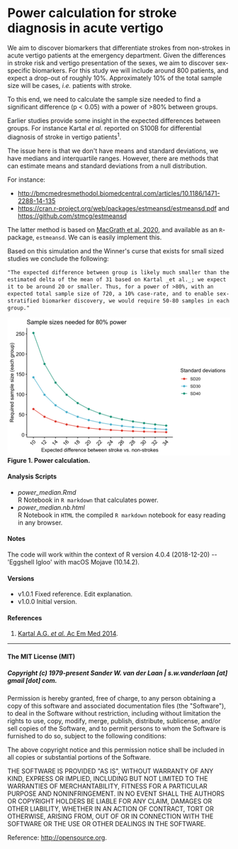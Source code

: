 # Power calculation for stroke diagnosis in acute vertigo

We aim to discover biomarkers that differentiate strokes from non-strokes in acute vertigo patients at the emergency department. Given the differences in stroke risk and vertigo presentation of the sexes, we aim to discover sex-specific biomarkers. For this study we will include around 800 patients, and expect a drop-out of roughly 10%. Approximately 10% of the total sample size will be cases, _i.e._ patients with stroke.

To this end, we need to calculate the sample size needed to find a significant difference (p < 0.05) with a power of >80% between groups.

Earlier studies provide some insight in the expected differences between groups. For instance Kartal _et al._ reported on S100B for differential diagnosis of stroke in vertigo patients<sup>1</sup>.

The issue here is that we don't have means and standard deviations, we have medians and interquartile ranges. However, there are methods that can estimate means and standard deviations from a null distribution.

For instance: 
- http://bmcmedresmethodol.biomedcentral.com/articles/10.1186/1471-2288-14-135
- https://cran.r-project.org/web/packages/estmeansd/estmeansd.pdf and https://github.com/stmcg/estmeansd

The latter method is based on [MacGrath et al. 2020](https://journals.sagepub.com/doi/full/10.1177/0962280219889080), and available as an `R`-package, `estmeansd`. We can is easily implement this.

Based on this simulation and the Winner's curse that exists for small sized studies we conclude the following:

    "The expected difference between group is likely much smaller than the estimated delta of the mean of 31 based on Kartal _et al._; we expect it to be around 20 or smaller. Thus, for a power of >80%, with an expected total sample size of 720, a 10% case-rate, and to enable sex-stratified biomarker discovery, we would require 50-80 samples in each group."


![Figure 1](VERTIGOPOWER/PLOTS/VERTIGOPOWER.power.png)
**Figure 1. Power calculation.** 


#### Analysis Scripts

- *power_median.Rmd*</br>
R Notebook in `R markdown` that calculates power.
- *power_median.nb.html*</br>
R Notebook in `HTML` the compiled `R markdown` notebook for easy reading in any browser.

#### Notes
The code will work within the context of R version 4.0.4 (2018-12-20) -- 'Eggshell Igloo' with macOS Mojave (10.14.2). 


#### Versions

* v1.0.1 Fixed reference. Edit explanation.
* v1.0.0 Initial version.

#### References
1. [Kartal A.G. _et al._ Ac Em Med 2014](https://doi.org/10.1111/acem.12420).
--------------

#### The MIT License (MIT)
##### Copyright (c) 1979-present Sander W. van der Laan | s.w.vanderlaan [at] gmail [dot] com.

Permission is hereby granted, free of charge, to any person obtaining a copy of this software and associated documentation files (the "Software"), to deal in the Software without restriction, including without limitation the rights to use, copy, modify, merge, publish, distribute, sublicense, and/or sell copies of the Software, and to permit persons to whom the Software is furnished to do so, subject to the following conditions:   

The above copyright notice and this permission notice shall be included in all copies or substantial portions of the Software.

THE SOFTWARE IS PROVIDED "AS IS", WITHOUT WARRANTY OF ANY KIND, EXPRESS OR IMPLIED, INCLUDING BUT NOT LIMITED TO THE WARRANTIES OF MERCHANTABILITY, FITNESS FOR A PARTICULAR PURPOSE AND NONINFRINGEMENT. IN NO EVENT SHALL THE AUTHORS OR COPYRIGHT HOLDERS BE LIABLE FOR ANY CLAIM, DAMAGES OR OTHER LIABILITY, WHETHER IN AN ACTION OF CONTRACT, TORT OR OTHERWISE, ARISING FROM, OUT OF OR IN CONNECTION WITH THE SOFTWARE OR THE USE OR OTHER DEALINGS IN THE SOFTWARE.

Reference: http://opensource.org.




